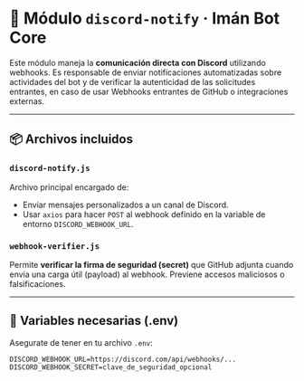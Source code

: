 # 📡 Módulo `discord-notify` · Imán Bot Core

Este módulo maneja la **comunicación directa con Discord** utilizando webhooks. Es responsable de enviar notificaciones automatizadas sobre actividades del bot y de verificar la autenticidad de las solicitudes entrantes, en caso de usar Webhooks entrantes de GitHub o integraciones externas.

---

## 📦 Archivos incluidos

### `discord-notify.js`
Archivo principal encargado de:

- Enviar mensajes personalizados a un canal de Discord.
- Usar `axios` para hacer `POST` al webhook definido en la variable de entorno `DISCORD_WEBHOOK_URL`.

### `webhook-verifier.js`
Permite **verificar la firma de seguridad (secret)** que GitHub adjunta cuando envía una carga útil (payload) al webhook. Previene accesos maliciosos o falsificaciones.

---

## 🔐 Variables necesarias (.env)

Asegurate de tener en tu archivo `.env`:

```env
DISCORD_WEBHOOK_URL=https://discord.com/api/webhooks/...
DISCORD_WEBHOOK_SECRET=clave_de_seguridad_opcional
